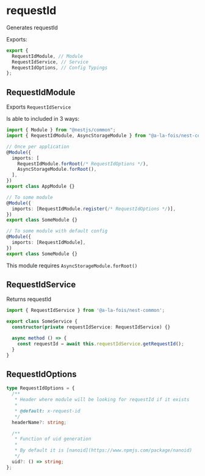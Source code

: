 # requestId

Generates requestId

Exports:

```ts
export {
  RequestIdModule, // Module
  RequestIdService, // Service
  RequestIdOptions, // Config Typings
};
```

## RequestIdModule

Exports `RequestIdService`

Is able to included in 3 ways:

```ts
import { Module } from "@nestjs/common";
import { RequestIdModule, AsyncStorageModule } from "@a-la-fois/nest-common";

// Once per application
@Module({
  imports: [
    RequestIdModule.forRoot(/* RequestIdOptions */),
    AsyncStorageModule.forRoot(),
  ],
})
export class AppModule {}

// To some module
@Module({
  imports: [RequestIdModule.register(/* RequestIdOptions */)],
})
export class SomeModule {}

// To some module with default config
@Module({
  imports: [RequestIdModule],
})
export class SomeModule {}
```

This module requires `AsyncStorageModule.forRoot()`

## RequestIdService

Returns requestId

```ts
import { RequestIdService } from '@a-la-fois/nest-common';

export class SomeService {
  constructor(private requestIdService: RequestIdService) {}

  async method () => {
    const requestId = await this.requestIdService.getRequestId();
  }
}
```

## RequestIdOptions

```ts
type RequestIdOptions = {
  /**
   * Header where module will be looking for requestId if it exists
   *
   * @default: x-request-id
   */
  headerName?: string;

  /**
   * Function of uid generation
   *
   * By default it is [nanoid](https://www.npmjs.com/package/nanoid)
   */
  uid?: () => string;
};
```
